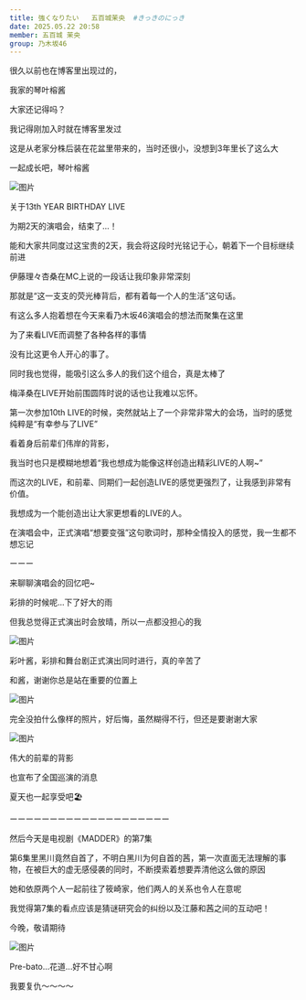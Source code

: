 ```yaml
---
title: 強くなりたい   五百城茉央  #きっきのにっき
date: 2025.05.22 20:58
member: 五百城 茉央
group: 乃木坂46
---
```





很久以前也在博客里出现过的，

我家的琴叶榕酱

大家还记得吗？

我记得刚加入时就在博客里发过

这是从老家分株后装在花盆里带来的，当时还很小，没想到3年里长了这么大

一起成长吧，琴叶榕酱


![图片](https://www.nogizaka46.com/files/46/diary/n46/MEMBER/moblog/202505/mobel4owH.jpg)




关于13th YEAR BIRTHDAY LIVE


为期2天的演唱会，结束了…！

能和大家共同度过这宝贵的2天，我会将这段时光铭记于心，朝着下一个目标继续前进


伊藤理々杏桑在MC上说的一段话让我印象非常深刻

那就是“这一支支的荧光棒背后，都有着每一个人的生活”这句话。

有这么多人抱着想在今天来看乃木坂46演唱会的想法而聚集在这里

为了来看LIVE而调整了各种各样的事情

没有比这更令人开心的事了。


同时我也觉得，能吸引这么多人的我们这个组合，真是太棒了

梅泽桑在LIVE开始前围圆阵时说的话也让我难以忘怀。

第一次参加10th LIVE的时候，突然就站上了一个非常非常大的会场，当时的感觉纯粹是“有幸参与了LIVE”

看着身后前辈们伟岸的背影，

我当时也只是模糊地想着“我也想成为能像这样创造出精彩LIVE的人啊~”

而这次的LIVE，和前辈、同期们一起创造LIVE的感觉更强烈了，让我感到非常有价值。


我想成为一个能创造出让大家更想看的LIVE的人。


在演唱会中，正式演唱“想要变强”这句歌词时，那种全情投入的感觉，我一生都不想忘记


ーーー


来聊聊演唱会的回忆吧~

彩排的时候呢...下了好大的雨

但我总觉得正式演出时会放晴，所以一点都没担心的我

![图片](https://www.nogizaka46.com/files/46/diary/n46/MEMBER/moblog/202505/mobpcR5WW.jpg)

彩叶酱，彩排和舞台剧正式演出同时进行，真的辛苦了

和酱，谢谢你总是站在重要的位置上




![图片](https://www.nogizaka46.com/files/46/diary/n46/MEMBER/moblog/202505/mobLIt7On.jpg)

完全没拍什么像样的照片，好后悔，虽然糊得不行，但还是要谢谢大家



![图片](https://www.nogizaka46.com/files/46/diary/n46/MEMBER/moblog/202505/mobKKd8bF.png)

伟大的前辈的背影



也宣布了全国巡演的消息

夏天也一起享受吧🏖

ーーーーーーーーーーーーーーーーーーーー


然后今天是电视剧《MADDER》的第7集


第6集里黑川竟然自首了，不明白黑川为何自首的茜，第一次直面无法理解的事物，在被巨大的虚无感侵袭的同时，不断摸索着想要弄清他这么做的原因


她和依原两个人一起前往了筱崎家，他们两人的关系也令人在意呢


我觉得第7集的看点应该是猜谜研究会的纠纷以及江藤和茜之间的互动吧！


今晚，敬请期待


![图片](https://www.nogizaka46.com/files/46/diary/n46/MEMBER/moblog/202505/mobnlJMJ0.jpg)





Pre-bato...花道...好不甘心啊

我要复仇〜〜〜〜

